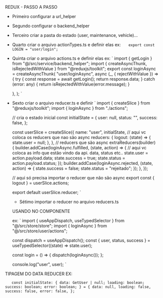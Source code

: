 REDUX - PASSO A PASSO

- Primeiro configurar a url_helper
- Segundo configurar o backend_helper
- Terceiro criar a pasta do estado (user, maintenance, vehicle)...
- Quarto criar o arquivo actionTypes.ts e definir elas
  ex:
  `   export const LOGIN = "user/login";`
- Quinta criar o arquivo actions.ts e definir elas
  ex:
  `
  import { getLogin } from "@/src/service/backend_helper";
  import { createAsyncThunk, isRejectedWithValue } from "@reduxjs/toolkit";
  export const loginAsync = createAsyncThunk(
  "user/loginAsync",
  async (\_, { rejectWithValue }) => {
  try {
  const response = await getLogin();
  return response.data;
  } catch (error: any) {
  return isRejectedWithValue(error.message);
  }

  },
  );
  `

- Sexto criar o arquivo reducer.ts e definir
  `
  import { createSlice } from "@reduxjs/toolkit";
  import { loginAsync } from "./actions";

  // cria o estado inicial
  const initialState = {
  user: null,
  status: "",
  success: false,
  };

  const userSlice = createSlice({
  name: "user",
  initialState,
  // aqui vc coloca os reducers que nao são async
  reducers: {
  logout: (state) => {
  state.user = null;
  },
  },
  // reducers que são async
  extraReducers(builder) {
  builder.addCase(loginAsync.fulfilled, (state, action) => {
  // aqui vc coloca as info que estão vindo da api. data, status etc..
  state.user = action.payload.data;
  state.success = true;
  state.status = action.payload.status;
  });
  builder.addCase(loginAsync.rejected, (state, action) => {
  state.success = false;
  state.status = "rejeitado";
  });
  },
  });

  // aqui só precisa importar o reducer que não são async
  export const { logout } = userSlice.actions;

  export default userSlice.reducer;
  `

  - Sétimo importar o reducer no arquivo reducers.ts

  USANDO NO COMPONENTE

  ex:
  `
  import { useAppDispatch, useTypedSelector } from "@/src/store/store";
  import { loginAsync } from "@/src/store/user/actions";

  const dispatch = useAppDispatch();
  const { user, status, success } = useTypedSelector((state) => state.user);

  const login = () => {
  dispatch(loginAsync());
  };

  console.log("user", user);
  `

TIPAGEM DO DATA REDUCER EX:

`  
  const initialState: {
  data: GetUser | null;
  loading: boolean;
  success: boolean;
  error: boolean;
} = {
  data: null,
  loading: false,
  success: false,
  error: false,
};`
